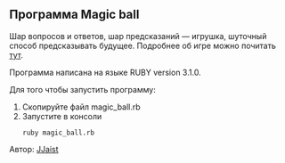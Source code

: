 ## Программа Magic ball 

Шар вопросов и ответов, шар предсказаний — игрушка, шуточный способ предсказывать будущее.
Подробнее об игре можно почитать <a href="https://ru.wikipedia.org/wiki/Magic_8_ball" title="тут">тут</a>.

Программа написана на языке  RUBY version 3.1.0. 

Для того чтобы запустить программу: 
1. Скопируйте файл magic_ball.rb
2. Запустите в консоли
   ```
   ruby magic_ball.rb
   ```
Автор: 
<a href="https://github.com/JJaist" title="JJaist">JJaist</a>
